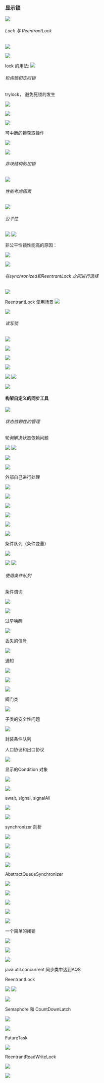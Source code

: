 
### 显示锁

![](pic/f1.png)

###### Lock 与 ReentrantLock

![](pic/f2.png)

![](pic/f3.png)

lock 的用法:
![](pic/f4.png)

###### 轮询锁和定时锁

trylock， 避免死锁的发生

![](pic/f5.png)

![](pic/f6.png)

![](pic/f7.png)

可中断的锁获取操作

![](pic/f8.png)

![](pic/f9.png)

###### 非块结构的加锁

![](pic/f10.png)

###### 性能考虑因素

![](pic/f11.png)

###### 公平性

![](pic/f12.png)
![](pic/f13.png)

非公平性锁性能高的原因：

![](pic/f14.png)

![](pic/f15.png)

######  在synchronized和ReentrantLock 之间进行选择

![](pic/f16.png)

ReentrantLock 使用场景
![](pic/f17.png)

![](pic/f18.png)

###### 读写锁

![](pic/f19.png)

![](pic/f20.png)

![](pic/f21.png)

![](pic/f22.png)


![](pic/f23.png)
![](pic/f24.png)

![](pic/f25.png)

#### 构架自定义的同步工具

![](pic/g1.png)

###### 状态依赖性的管理

轮询解决状态依赖问题

![](pic/g2.png)
![](pic/g3.png)

![](pic/g4.png)

![](pic/g5.png)

外部自己进行处理

![](pic/g6.png)

![](pic/g7.png)

![](pic/g8.png)

![](pic/g9.png)

![](pic/g10.png)

![](pic/g11.png)

条件队列（条件变量）

![](pic/g12.png)

![](pic/g13.png)
![](pic/g14.png)

######  使用条件队列

条件谓词

![](pic/g15.png)

![](pic/g16.png)

过早唤醒

![](pic/g17.png)

丢失的信号

![](pic/g18.png)

通知

![](pic/g19.png)

![](pic/g20.png)

![](pic/g21.png)

阀门类

![](pic/g22.png)

子类的安全性问题

![](pic/g23.png)

封装条件队列

人口协议和出口协议

![](pic/g24.png)

显示的Condition 对象

![](pic/g25.png)

![](pic/g26.png)

await, signal, signalAll

![](pic/g27.png)

![](pic/g28.png)

synchronizer 剖析

![](pic/g29.png)

![](pic/g30.png)

![](pic/g31.png)

![](pic/g32.png)

AbstractQueueSynchronizer

![](pic/g33.png)

![](pic/g34.png)

![](pic/g35.png)

![](pic/g36.png)

![](pic/g38.png)

一个简单的闭锁

![](pic/g39.png)

![](pic/g40.png)

![](pic/g41.png)

java.util.concurrent 同步类中达到AQS

ReentrantLock

![](pic/g42.png)
![](pic/g43.png)

![](pic/g44.png)

Semaphore 和 CountDownLatch

![](pic/g45.png)

![](pic/g46.png)

FutureTask

![](pic/g47.png)

ReentrantReadWriteLock

![](pic/g48.png)

![](pic/g49.png)
